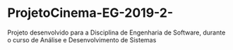 # ProjetoCinema-EG-2019-2-
Projeto desenvolvido para  a Disciplina de Engenharia de Software, durante o curso de Análise e Desenvolvimento de Sistemas
